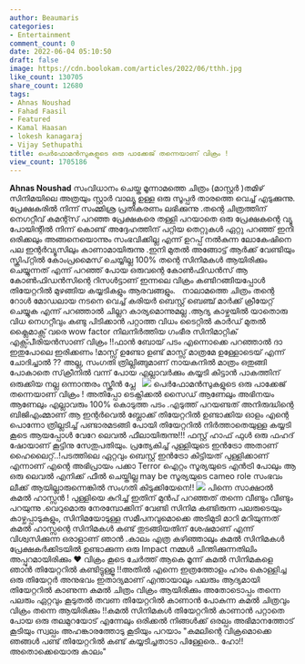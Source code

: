 ```yaml
---
author: Beaumaris
categories:
- Entertainment
comment_count: 0
date: 2022-06-04 05:10:50
draft: false
image: https://cdn.boolokam.com/articles/2022/06/tthh.jpg
like_count: 130705
share_count: 12680
tags:
- Ahnas Noushad
- Fahad Faasil
- Featured
- Kamal Haasan
- lokesh kanagaraj
- Vijay Sethupathi
title: പെർഫോമൻസുകളുടെ ഒരു പാക്കേജ് തന്നെയാണ് വിക്രം !
view_count: 1705186
---
```


**Ahnas Noushad** സംവിധാനം ചെയ്ത മൂന്നാമത്തെ ചിത്രം (മാസ്റ്റർ )തമിഴ് സിനിമയിലെ അത്രയും സ്റ്റാർ വാല്യൂ ഉള്ള ഒരു സൂപ്പർ താരത്തെ വെച്ച് എടുക്കുന്നു. പ്രേക്ഷകരിൽ നിന്ന് സംമ്മിശ്ര പ്രതികരണം ലഭിക്കുന്നു .തന്റെ ചിത്രത്തിന് നെഗറ്റീവ് കമന്റ്സ് പറഞ്ഞ പ്രേക്ഷകരെ തള്ളി പറയാതെ ഒരു പ്രേക്ഷകന്റെ വ്യൂ പോയിന്റിൽ നിന്ന് കൊണ്ട് അദ്ദേഹത്തിന് പറ്റിയ തെറ്റുകൾ ഏറ്റു പറഞ്ഞ് ഇനി ഒരിക്കലും അങ്ങനെയൊന്നും സംഭവിക്കില്ല എന്ന് ഉറപ്പ് നൽകുന്ന ലോകേഷിനെ പല ഇന്റർവ്യൂസിലും കാണാമായിരുന്നു .ഇനി മുതൽ അങ്ങോട്ട് ആർക്ക് വേണ്ടിയും സ്ക്രിപ്റ്റിൽ കോംപ്രമൈസ് ചെയ്യില്ല 100% തന്റെ സിനിമകൾ ആയിരിക്കും ചെയ്യുന്നത് എന്ന് പറഞ്ഞ് പോയ ഒരുവന്റെ കോൺഫിഡൻസ് ആ കോൺഫിഡൻസിന്റെ റിസൾട്ടാണ് ഇന്നലെ വിക്രം കണ്ടിറങ്ങിയപ്പോൾ തിയേറ്ററിൽ മുഴങ്ങിയ കയ്യടികളും ആരവങ്ങളും. &nbsp; നാലാമത്തെ ചിത്രം തന്റെ റോൾ മോഡലായ നടനെ വെച്ച് കരിയർ ബെസ്റ്റ് ബെഞ്ച് മാർക്ക് ക്രീയേറ്റ് ചെയ്യുക എന്ന് പറഞ്ഞാൽ ചില്ലറ കാര്യമൊന്നുമല്ല .ആദ്യ കാഴ്ചയിൽ യാതൊരു വിധ നെഗറ്റീവും കണ്ടു പിടിക്കാൻ പറ്റാത്ത വിധം ടൈറ്റിൽ കാർഡ് മുതൽ ക്ലൈമാക്സ്‌ വരെ wow factor നിലനിർത്തിയ ഗംഭീര സിനിമാറ്റിക് എക്സ്പീരിയൻസാണ് വിക്രം !!ഫാൻ ബോയ് പടം എന്നൊക്കെ പറഞ്ഞാൽ ദാ ഇതുപോലെ ഇരിക്കണം !മാസ്സ് ഉണ്ടോ ഉണ്ട് മാസ്സ് മാത്രമേ ഉള്ളോടെയ് എന്ന് ചോദിച്ചാൽ ?? അല്ല, സംഗതി ത്രില്ലിങ്ങുമാണ് നായകനിൽ മാത്രം ഒതുങ്ങി പോകാതെ സ്‌ക്രീനിൽ വന്ന് പോയ എല്ലാവർക്കും കയ്യടി കിട്ടാൻ പാകത്തിന് ഒരുക്കിയ നല്ല ഒന്നാന്തരം സ്ക്രീൻ പ്ലേ &nbsp; ![](https://cdn.boolokam.com/articles/2022/06/tthh.jpg) പെർഫോമൻസുകളുടെ ഒരു പാക്കേജ് തന്നെയാണ് വിക്രം ! അതിപ്പോ ടെക്നിക്കൽ സൈഡ് ആണേലും അഭിനയം ആണേലും എല്ലാവരും 100% കൊടുത്ത പടം .എടുത്ത് പറയണ്ടത് അനിരുദ്ധിന്റെ ബിജിഎംമ്മാണ് ആ ഇന്റർവെൽ ബ്ലോക്ക് തിയേറ്ററിൽ ഉണ്ടാക്കിയ ഓളം എന്റെ പൊന്നോ ത്രില്ലടിച്ച് പണ്ടാരമടങ്ങി പോയി തിയേറ്ററിൽ നിർത്താതെയുള്ള കയ്യടി കൂടെ ആയപ്പോൾ വേറേ ലെവൽ ഫീലായിരുന്നു!!! ഫസ്റ്റ് ഹാഫ് ഫുൾ ഒരു ഫഹദ് ഷോയാണ് കൂട്ടിനു സേതുപതിയും. പ്രത്യേകിച്ച് പുള്ളിയുടെ ഇൻട്രോ അതാണ് ഹൈലൈറ്റ്..!പടത്തിലെ ഏറ്റവും ബെസ്റ്റ് ഇൻട്രോ കിട്ടിയത് പുള്ളിക്കാണ് എന്നാണ് എന്റെ അഭിപ്രായം പക്കാ Terror ഐറ്റം സൂര്യയുടെ എൻട്രി പോലും ആ ഒരു ലെവൽ എനിക്ക് ഫീൽ ചെയ്തില്ല may be സൂര്യയുടെ cameo role സംഭവം ലീക്ക് ആയില്ലാരുന്നെങ്കിൽ സംഗതി കിടുക്കിയേനെ!! ![](https://cdn.boolokam.com/articles/2022/06/hhyy.jpg) പിന്നെ സാക്ഷാൽ കമൽ ഹാസ്സൻ ! പുള്ളിയെ കുറിച്ച് ഇതിന് മുൻപ് പറഞ്ഞത് തന്നെ വീണ്ടും വീണ്ടും പറയുന്നു .വെറുമൊരു നേരമ്പോക്കിന് വേണ്ടി സിനിമ കണ്ടിരുന്ന പലരുടെയും കാഴ്ചപ്പാടുകളും, സിനിമയോടുള്ള സമീപനവുമൊക്കെ അടിമുടി മാറി മറിയുന്നത് കമൽ ഹാസ്സന്റെ സിനിമകൾ കണ്ട് തുടങ്ങിയതിന് ശേഷമാണ് എന്ന് വിശ്വസിക്കുന്ന ഒരാളാണ് ഞാൻ .കാലം എത്ര കഴിഞ്ഞാലും കമൽ സിനിമകൾ പ്രേക്ഷകർക്കിടയിൽ ഉണ്ടാക്കുന്ന ഒരു Impact നമ്മൾ ചിന്തിക്കുന്നതിലിം അപ്പുറമായിരിക്കും ❤️ വിക്രം കൂടെ ചേർത്ത് ആകെ മൂന്ന് കമൽ സിനിമകളെ ഞാൻ തിയേറ്ററിൽ കണ്ടിട്ടുള്ളൂ !!അതിൽ എന്നെ ഇത്രത്തോളം ഹരം കൊള്ളിച്ച ഒരു തിയേറ്റർ അനുഭവം ഇതാദ്യമാണ് എന്തായാലും പലരും ആദ്യമായി തിയേറ്ററിൽ കാണുന്ന കമൽ ചിത്രം വിക്രം ആയിരിക്കും അതോടൊപ്പം തന്നെ പലരും ഏറ്റവും കൂടുതൽ തവണ തിയേറ്ററിൽ കാണാൻ പോകുന്ന കമൽ ചിത്രവും വിക്രം തന്നെ ആയിരിക്കും !!കമൽ സിനിമകൾ തിയേറ്ററിൽ കാണാൻ പറ്റാതെ പോയ ഒരു തലമുറയോട് എന്നേലും ഒരിക്കൽ നിങ്ങൾക്ക് ഒരല്പം അഭിമാനത്തോട് കൂടിയും സ്വല്പം അഹങ്കാരത്തോടു കൂടിയും പറയാം "കമലിന്റെ വിക്രമൊക്കെ ഞങ്ങൾ പണ്ട് തിയേറ്ററിൽ കണ്ട് കയ്യടിച്ചതാടാ പിള്ളേരെ.. ഹോ!! അതൊക്കെയൊരു കാലം"